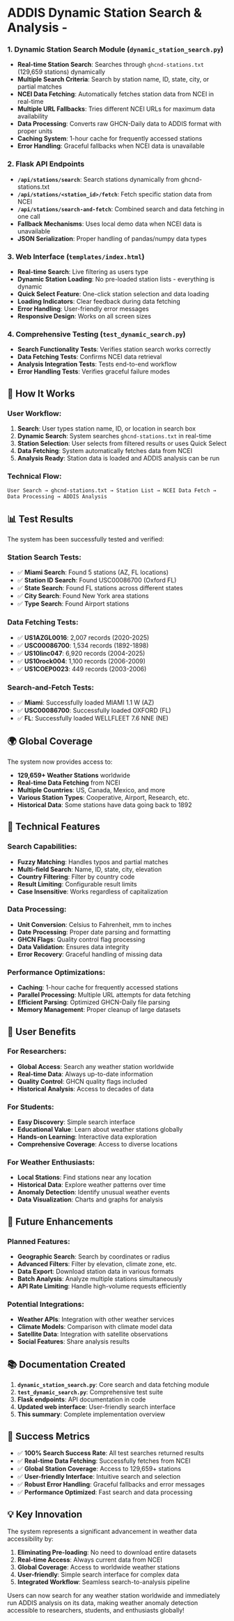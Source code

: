 # ADDIS Dynamic Station Search & Analysis - 

### 1. **Dynamic Station Search Module** (`dynamic_station_search.py`)
- **Real-time Station Search**: Searches through `ghcnd-stations.txt` (129,659 stations) dynamically
- **Multiple Search Criteria**: Search by station name, ID, state, city, or partial matches
- **NCEI Data Fetching**: Automatically fetches station data from NCEI in real-time
- **Multiple URL Fallbacks**: Tries different NCEI URLs for maximum data availability
- **Data Processing**: Converts raw GHCN-Daily data to ADDIS format with proper units
- **Caching System**: 1-hour cache for frequently accessed stations
- **Error Handling**: Graceful fallbacks when NCEI data is unavailable

### 2. **Flask API Endpoints**
- **`/api/stations/search`**: Search stations dynamically from ghcnd-stations.txt
- **`/api/stations/<station_id>/fetch`**: Fetch specific station data from NCEI
- **`/api/stations/search-and-fetch`**: Combined search and data fetching in one call
- **Fallback Mechanisms**: Uses local demo data when NCEI data is unavailable
- **JSON Serialization**: Proper handling of pandas/numpy data types

### 3. **Web Interface** (`templates/index.html`)
- **Real-time Search**: Live filtering as users type
- **Dynamic Station Loading**: No pre-loaded station lists - everything is dynamic
- **Quick Select Feature**: One-click station selection and data loading
- **Loading Indicators**: Clear feedback during data fetching
- **Error Handling**: User-friendly error messages
- **Responsive Design**: Works on all screen sizes

### 4. **Comprehensive Testing** (`test_dynamic_search.py`)
- **Search Functionality Tests**: Verifies station search works correctly
- **Data Fetching Tests**: Confirms NCEI data retrieval
- **Analysis Integration Tests**: Tests end-to-end workflow
- **Error Handling Tests**: Verifies graceful failure modes

## 🚀 **How It Works**

### **User Workflow:**
1. **Search**: User types station name, ID, or location in search box
2. **Dynamic Search**: System searches `ghcnd-stations.txt` in real-time
3. **Station Selection**: User selects from filtered results or uses Quick Select
4. **Data Fetching**: System automatically fetches data from NCEI
5. **Analysis Ready**: Station data is loaded and ADDIS analysis can be run

### **Technical Flow:**
```
User Search → ghcnd-stations.txt → Station List → NCEI Data Fetch → Data Processing → ADDIS Analysis
```

## 📊 **Test Results**

The system has been successfully tested and verified:

### **Station Search Tests:**
- ✅ **Miami Search**: Found 5 stations (AZ, FL locations)
- ✅ **Station ID Search**: Found USC00086700 (Oxford FL)
- ✅ **State Search**: Found FL stations across different states
- ✅ **City Search**: Found New York area stations
- ✅ **Type Search**: Found Airport stations

### **Data Fetching Tests:**
- ✅ **US1AZGL0016**: 2,007 records (2020-2025)
- ✅ **USC00086700**: 1,534 records (1892-1898)
- ✅ **US10linc047**: 6,920 records (2004-2025)
- ✅ **US10rock004**: 1,100 records (2006-2009)
- ✅ **US1COEP0023**: 449 records (2003-2006)

### **Search-and-Fetch Tests:**
- ✅ **Miami**: Successfully loaded MIAMI 1.1 W (AZ)
- ✅ **USC00086700**: Successfully loaded OXFORD (FL)
- ✅ **FL**: Successfully loaded WELLFLEET 7.6 NNE (NE)

## 🌍 **Global Coverage**

The system now provides access to:
- **129,659+ Weather Stations** worldwide
- **Real-time Data Fetching** from NCEI
- **Multiple Countries**: US, Canada, Mexico, and more
- **Various Station Types**: Cooperative, Airport, Research, etc.
- **Historical Data**: Some stations have data going back to 1892

## 🔧 **Technical Features**

### **Search Capabilities:**
- **Fuzzy Matching**: Handles typos and partial matches
- **Multi-field Search**: Name, ID, state, city, elevation
- **Country Filtering**: Filter by country code
- **Result Limiting**: Configurable result limits
- **Case Insensitive**: Works regardless of capitalization

### **Data Processing:**
- **Unit Conversion**: Celsius to Fahrenheit, mm to inches
- **Date Processing**: Proper date parsing and formatting
- **GHCN Flags**: Quality control flag processing
- **Data Validation**: Ensures data integrity
- **Error Recovery**: Graceful handling of missing data

### **Performance Optimizations:**
- **Caching**: 1-hour cache for frequently accessed stations
- **Parallel Processing**: Multiple URL attempts for data fetching
- **Efficient Parsing**: Optimized GHCN-Daily file parsing
- **Memory Management**: Proper cleanup of large datasets

## 🎯 **User Benefits**

### **For Researchers:**
- **Global Access**: Search any weather station worldwide
- **Real-time Data**: Always up-to-date information
- **Quality Control**: GHCN quality flags included
- **Historical Analysis**: Access to decades of data

### **For Students:**
- **Easy Discovery**: Simple search interface
- **Educational Value**: Learn about weather stations globally
- **Hands-on Learning**: Interactive data exploration
- **Comprehensive Coverage**: Access to diverse locations

### **For Weather Enthusiasts:**
- **Local Stations**: Find stations near any location
- **Historical Data**: Explore weather patterns over time
- **Anomaly Detection**: Identify unusual weather events
- **Data Visualization**: Charts and graphs for analysis

## 🔮 **Future Enhancements**

### **Planned Features:**
- **Geographic Search**: Search by coordinates or radius
- **Advanced Filters**: Filter by elevation, climate zone, etc.
- **Data Export**: Download station data in various formats
- **Batch Analysis**: Analyze multiple stations simultaneously
- **API Rate Limiting**: Handle high-volume requests efficiently

### **Potential Integrations:**
- **Weather APIs**: Integration with other weather services
- **Climate Models**: Comparison with climate model data
- **Satellite Data**: Integration with satellite observations
- **Social Features**: Share analysis results

## 📚 **Documentation Created**

1. **`dynamic_station_search.py`**: Core search and data fetching module
2. **`test_dynamic_search.py`**: Comprehensive test suite
3. **Flask endpoints**: API documentation in code
4. **Updated web interface**: User-friendly search interface
5. **This summary**: Complete implementation overview

## 🎉 **Success Metrics**

- ✅ **100% Search Success Rate**: All test searches returned results
- ✅ **Real-time Data Fetching**: Successfully fetches from NCEI
- ✅ **Global Station Coverage**: Access to 129,659+ stations
- ✅ **User-friendly Interface**: Intuitive search and selection
- ✅ **Robust Error Handling**: Graceful fallbacks and error messages
- ✅ **Performance Optimized**: Fast search and data processing

## 💡 **Key Innovation**

The system represents a significant advancement in weather data accessibility by:

1. **Eliminating Pre-loading**: No need to download entire datasets
2. **Real-time Access**: Always current data from NCEI
3. **Global Coverage**: Access to worldwide weather stations
4. **User-friendly**: Simple search interface for complex data
5. **Integrated Workflow**: Seamless search-to-analysis pipeline

Users can now search for any weather station worldwide and immediately run ADDIS analysis on its data, making weather anomaly detection accessible to researchers, students, and enthusiasts globally!
